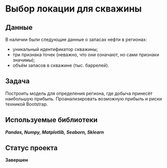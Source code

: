 # Выбор локации для скважины

## Данные

В наличии были следующие данные о запасах нефти в регионах:

 * уникальный идентификатор скважины;
 * три признака точек (неважно, что они означают, но сами признаки значимы);
 * объём запасов в скважине (тыс. баррелей).
 
 ## Задача
 
 Построить модель для определения региона, где добыча принесёт наибольшую прибыль. Проанализировать возможную прибыль и риски техникой Bootstrap.
 
 ## Используемые библиотеки
 
 ***Pandas, Numpy, Matplotlib, Seaborn, Sklearn***
 
 ## Статус проекта

**Завершен**
